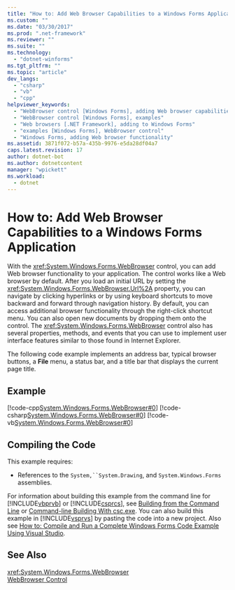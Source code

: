 ```yaml
---
title: "How to: Add Web Browser Capabilities to a Windows Forms Application"
ms.custom: ""
ms.date: "03/30/2017"
ms.prod: ".net-framework"
ms.reviewer: ""
ms.suite: ""
ms.technology: 
  - "dotnet-winforms"
ms.tgt_pltfrm: ""
ms.topic: "article"
dev_langs: 
  - "csharp"
  - "vb"
  - "cpp"
helpviewer_keywords: 
  - "WebBrowser control [Windows Forms], adding Web browser capabilities to your application"
  - "WebBrowser control [Windows Forms], examples"
  - "Web browsers [.NET Framework], adding to Windows Forms"
  - "examples [Windows Forms], WebBrowser control"
  - "Windows Forms, adding Web browser functionality"
ms.assetid: 3871f072-b57a-435b-9976-e5da28df04a7
caps.latest.revision: 17
author: dotnet-bot
ms.author: dotnetcontent
manager: "wpickett"
ms.workload: 
  - dotnet
---
```

# How to: Add Web Browser Capabilities to a Windows Forms Application
With the <xref:System.Windows.Forms.WebBrowser> control, you can add Web browser functionality to your application. The control works like a Web browser by default. After you load an initial URL by setting the <xref:System.Windows.Forms.WebBrowser.Url%2A> property, you can navigate by clicking hyperlinks or by using keyboard shortcuts to move backward and forward through navigation history. By default, you can access additional browser functionality through the right-click shortcut menu. You can also open new documents by dropping them onto the control. The <xref:System.Windows.Forms.WebBrowser> control also has several properties, methods, and events that you can use to implement user interface features similar to those found in Internet Explorer.  
  
 The following code example implements an address bar, typical browser buttons, a **File** menu, a status bar, and a title bar that displays the current page title.  
  
## Example  
 [!code-cpp[System.Windows.Forms.WebBrowser#0](../../../../samples/snippets/cpp/VS_Snippets_Winforms/System.Windows.Forms.WebBrowser/CPP/form1.cpp#0)]
 [!code-csharp[System.Windows.Forms.WebBrowser#0](../../../../samples/snippets/csharp/VS_Snippets_Winforms/System.Windows.Forms.WebBrowser/CS/form1.cs#0)]
 [!code-vb[System.Windows.Forms.WebBrowser#0](../../../../samples/snippets/visualbasic/VS_Snippets_Winforms/System.Windows.Forms.WebBrowser/VB/form1.vb#0)]  
  
## Compiling the Code  
 This example requires:  
  
-   References to the `System,``System.Drawing`, and `System.Windows.Forms` assemblies.  
  
 For information about building this example from the command line for [!INCLUDE[vbprvb](../../../../includes/vbprvb-md.md)] or [!INCLUDE[csprcs](../../../../includes/csprcs-md.md)], see [Building from the Command Line](~/docs/visual-basic/reference/command-line-compiler/building-from-the-command-line.md) or [Command-line Building With csc.exe](~/docs/csharp/language-reference/compiler-options/command-line-building-with-csc-exe.md). You can also build this example in [!INCLUDE[vsprvs](../../../../includes/vsprvs-md.md)] by pasting the code into a new project.  Also see [How to: Compile and Run a Complete Windows Forms Code Example Using Visual Studio](http://msdn.microsoft.com/library/Bb129228\(v=vs.110\)).  
  
## See Also  
 <xref:System.Windows.Forms.WebBrowser>  
 [WebBrowser Control](../../../../docs/framework/winforms/controls/webbrowser-control-windows-forms.md)
